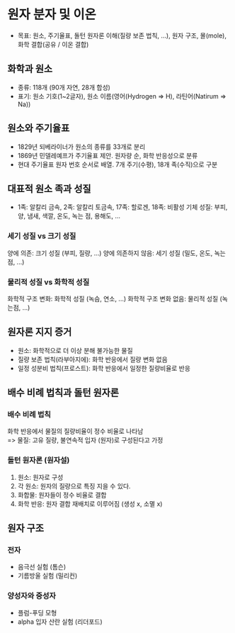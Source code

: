 # 원자 분자 및 이온
- 목표: 원소, 주기율표, 돌턴 원자론 이해(질량 보존 법칙, ...), 원자 구조, 몰(mole), 화학 결합(공유 / 이온 결합)

## 화학과 원소
- 종류: 118개 (90개 자연, 28개 합성)
- 표기: 원소 기호(1~2글자), 원소 이름(영어(Hydrogen => H), 라틴어(Natirum => Na))

## 원소와 주기율표
- 1829년 되베라이너가 원소의 종류를 33개로 분리
- 1869년 민델레예프가 주기율표 제안. 원자량 순, 화학 반응성으로 분류
- 현대 주기율표 원자 번호 순서로 배열. 7개 주기(수평), 18개 족(수직)으로 구분

## 대표적 원소 족과 성질
- 1족: 알칼리 금속, 2족: 알칼리 토금속, 17족: 할로겐, 18족: 비활성 기체
성질: 부피, 양, 냄새, 색깔, 온도, 녹는 점, 용해도, ...
### 세기 성질 vs 크기 성질
양에 의존: 크기 성질 (부피, 질량, ...)
양에 의존하지 않음: 세기 성질 (밀도, 온도, 녹는점, ...)
### 물리적 성질 vs 화학적 성질
화학적 구조 변화: 화학적 성질 (녹슴, 연소, ...)
화학적 구조 변화 없음: 물리적 성질 (녹는점, ...)

## 원자론 지지 증거
- 원소: 화학적으로 더 이상 분해 불가능한 물질
- 질량 보존 법칙(라부아지에): 화학 반응에서 질량 변화 없음
- 일정 성분비 법칙(프로스트): 화학 반응에서 일정한 질량비율로 반응

## 배수 비례 법칙과 돌턴 원자론
### 배수 비례 법칙
화학 반응에서 물질의 질량비율이 정수 비율로 나타남  
=> 물질: 고유 질량, 불연속적 입자 (원자)로 구성된다고 가정
### 돌턴 원자론 (원자설)
1. 원소: 원자로 구성
2. 각 원소: 원자의 질량으로 특징 지을 수 있다.
3. 화합물: 원자들이 정수 비율로 결합
4. 화학 반응: 원자 결합 재배치로 이루어짐 (생성 x, 소멸 x)

## 원자 구조
### 전자
- 음극선 실험 (톰슨)
- 기름방울 실험 (밀리컨)
### 양성자와 중성자
- 플럼-푸딩 모형
- alpha 입자 산란 실험 (리더포드)